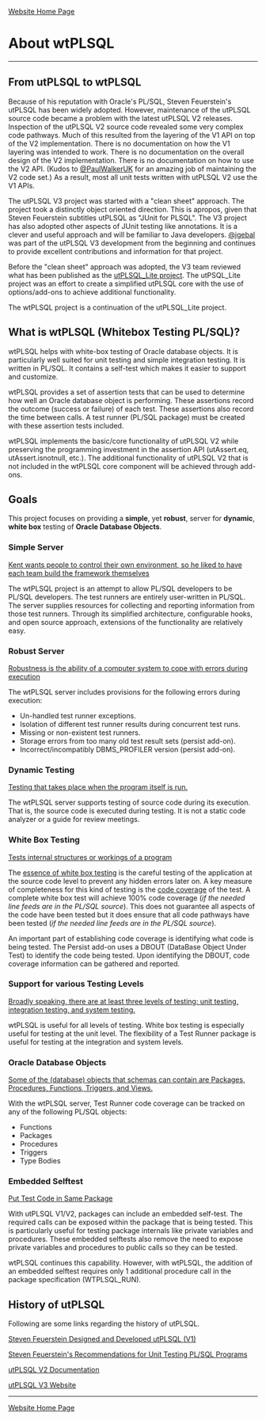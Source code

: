 [Website Home Page](README.md)

# About wtPLSQL

---
## From utPLSQL to wtPLSQL
Because of his reputation with Oracle's PL/SQL, Steven Feuerstein's utPLSQL has been widely adopted.  However, maintenance of the utPLSQL source code became a problem with the latest utPLSQL V2 releases.  Inspection of the utPLSQL V2 source code revealed some very complex code pathways.  Much of this resulted from the layering of the V1 API on top of the V2 implementation.  There is no documentation on how the V1 layering was intended to work.  There is no documentation on the overall design of the V2 implementation.  There is no documentation on how to use the V2 API.  (Kudos to [@PaulWalkerUK](https://github.com/PaulWalkerUK) for an amazing job of maintaining the V2 code set.)  As a result, most all unit tests written with utPLSQL V2 use the V1 APIs.

The utPLSQL V3 project was started with a "clean sheet" approach.  The project took a distinctly object oriented direction.  This is apropos, given that Steven Feuerstein subtitles utPLSQL as "JUnit for PLSQL".  The V3 project has also adopted other aspects of JUnit testing like annotations.  It is a clever and useful approach and will be familiar to Java developers. [@jgebal](https://github.com/jgebal) was part of the utPLSQL V3 development from the beginning and continues to provide excellent contributions and information for that project.

Before the "clean sheet" approach was adopted, the V3 team reviewed what has been published as the [utPLSQL_Lite project](https://github.com/DDieterich/utplsql_lite).  The utPSQL_Lite project was an effort to create a simplified utPLSQL core with the use of options/add-ons to achieve additional functionality.

The wtPLSQL project is a continuation of the utPLSQL_Lite project.

## What is wtPLSQL (Whitebox Testing PL/SQL)?

wtPLSQL helps with white-box testing of Oracle database objects.  It is particularly well suited for unit testing and simple integration testing.  It is written in PL/SQL.  It contains a self-test which makes it easier to support and customize.

wtPLSQL provides a set of assertion tests that can be used to determine how well an Oracle database object is performing. These assertions record the outcome (success or failure) of each test. These assertions also record the time between calls. A test runner (PL/SQL package) must be created with these assertion tests included.

wtPLSQL implements the basic/core functionality of utPLSQL V2 while preserving the programming investment in the assertion API (utAssert.eq, utAssert.isnotnull, etc.). The additional functionality of utPLSQL V2 that is not included in the wtPLSQL core component will be achieved through add-ons.

## Goals
This project focuses on providing a **simple**, yet **robust**, server for **dynamic**, **white box** testing of **Oracle Database Objects**.

### Simple Server
[Kent wants people to control their own environment, so he liked to have each team build the framework themselves](https://martinfowler.com/bliki/Xunit.html)

The wtPLSQL project is an attempt to allow PL/SQL developers to be PL/SQL developers.  The test runners are entirely user-written in PL/SQL.  The server supplies resources for collecting and reporting information from those test runners.  Through its simplified architecture, configurable hooks, and open source approach, extensions of the functionality are relatively easy.

### Robust Server
[Robustness is the ability of a computer system to cope with errors during execution](https://en.wikipedia.org/wiki/Robustness_(computer_science))

The wtPLSQL server includes provisions for the following errors during execution:
* Un-handled test runner exceptions.
* Isolation of different test runner results during concurrent test runs.
* Missing or non-existent test runners.
* Storage errors from too many old test result sets (persist add-on).
* Incorrect/incompatibly DBMS_PROFILER version (persist add-on).

### Dynamic Testing
[Testing that takes place when the program itself is run.](https://en.wikipedia.org/wiki/Software_testing#Static_vs._dynamic_testing)

The wtPLSQL server supports testing of source code during its execution.  That is, the source code is executed during testing.  It is not a static code analyzer or a guide for review meetings.

### White Box Testing
[Tests internal structures or workings of a program](https://en.wikipedia.org/wiki/Software_testing#White-box_testing)

The [essence of white box testing](https://en.wikipedia.org/wiki/White-box_testing#Overview) is the careful testing of the application at the source code level to prevent any hidden errors later on.  A key measure of completeness for this kind of testing is the [code coverage](https://en.wikipedia.org/wiki/Code_coverage) of the test.  A complete white box test will achieve 100% code coverage (*if the needed line feeds are in the PL/SQL source*).  This does not guarantee all aspects of the code have been tested but it does ensure that all code pathways have been tested (*if the needed line feeds are in the PL/SQL source*).

An important part of establishing code coverage is identifying what code is being tested. The Persist add-on uses a DBOUT (DataBase Object Under Test) to identify the code being tested. Upon identifying the DBOUT, code coverage information can be gathered and reported.

### Support for various Testing Levels

[Broadly speaking, there are at least three levels of testing: unit testing, integration testing, and system testing.](https://en.wikipedia.org/wiki/Software_testing#Testing_levels)

wtPLSQL is useful for all levels of testing.  White box testing is especially useful for testing at the unit level.  The flexibility of a Test Runner package is useful for testing at the integration and system levels.

### Oracle Database Objects
[Some of the (database) objects that schemas can contain are Packages, Procedures, Functions, Triggers, and Views.](https://docs.oracle.com/database/122/CNCPT/tables-and-table-clusters.htm#GUID-7567BE77-AFC0-446C-832A-FCC1337DEED8)

With the wtPLSQL server, Test Runner code coverage can be tracked on any of the following PL/SQL objects:
* Functions
* Packages
* Procedures
* Triggers
* Type Bodies

### Embedded Selftest

[Put Test Code in Same Package](https://utplsql.org/utPLSQL/v2.3.1/samepack.html)

With utPLSQL V1/V2, packages can include an embedded self-test. The required calls can be exposed within the package that is being tested. This is particularly useful for testing package internals like private variables and procedures. These embedded selftests also remove the need to expose private variables and procedures to public calls so they can be tested.

wtPLSQL continues this capability. However, with wtPLSQL, the addition of an embedded selftest requires only 1 additional procedure call in the package specification (WTPLSQL_RUN).

## History of utPLSQL
Following are some links regarding the history of utPLSQL.

[Steven Feuerstein Designed and Developed utPLSQL (V1)](http://archive.oreilly.com/pub/a/oreilly/oracle/utplsql/)

[Steven Feuerstein's Recommendations for Unit Testing PL/SQL Programs](http://stevenfeuersteinonplsql.blogspot.com/2015/03/recommendations-for-unit-testing-plsql.html)

[utPLSQL V2 Documentation](https://utplsql.org/utPLSQL/v2.3.1/)

[utPLSQL V3 Website](https://utplsql.org/)

---
[Website Home Page](README.md)
